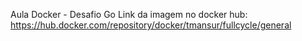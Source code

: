Aula Docker - Desafio Go
Link da imagem no docker hub: https://hub.docker.com/repository/docker/tmansur/fullcycle/general
